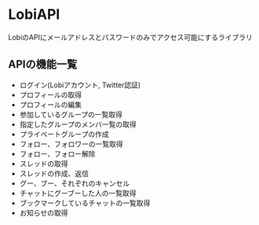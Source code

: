 # LobiAPI
LobiのAPIにメールアドレスとパスワードのみでアクセス可能にするライブラリ

## APIの機能一覧
- ログイン(Lobiアカウント, Twitter認証)
- プロフィールの取得
- プロフィールの編集
- 参加しているグループの一覧取得
- 指定したグループのメンバ一覧の取得
- プライベートグループの作成
- フォロー、フォロワーの一覧取得
- フォロー、フォロー解除
- スレッドの取得
- スレッドの作成、返信
- グー、ブー、それぞれのキャンセル
- チャットにグーブーした人の一覧取得
- ブックマークしているチャットの一覧取得
- お知らせの取得

